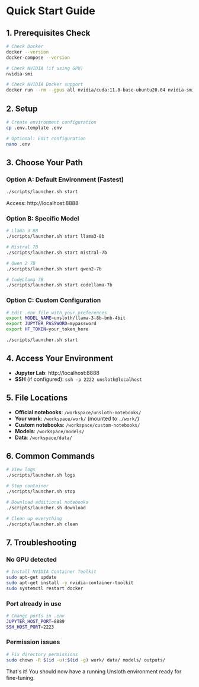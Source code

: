 # Quick Start Guide

## 1. Prerequisites Check

```bash
# Check Docker
docker --version
docker-compose --version

# Check NVIDIA (if using GPU)
nvidia-smi

# Check NVIDIA Docker support
docker run --rm --gpus all nvidia/cuda:11.8-base-ubuntu20.04 nvidia-smi
```

## 2. Setup

```bash
# Create environment configuration
cp .env.template .env

# Optional: Edit configuration
nano .env
```

## 3. Choose Your Path

### Option A: Default Environment (Fastest)
```bash
./scripts/launcher.sh start
```
Access: http://localhost:8888

### Option B: Specific Model
```bash
# Llama 3 8B
./scripts/launcher.sh start llama3-8b

# Mistral 7B  
./scripts/launcher.sh start mistral-7b

# Qwen 2 7B
./scripts/launcher.sh start qwen2-7b

# CodeLlama 7B
./scripts/launcher.sh start codellama-7b
```

### Option C: Custom Configuration
```bash
# Edit .env file with your preferences
export MODEL_NAME=unsloth/llama-3-8b-bnb-4bit
export JUPYTER_PASSWORD=mypassword
export HF_TOKEN=your_token_here

./scripts/launcher.sh start
```

## 4. Access Your Environment

- **Jupyter Lab**: http://localhost:8888
- **SSH** (if configured): `ssh -p 2222 unsloth@localhost`

## 5. File Locations

- **Official notebooks**: `/workspace/unsloth-notebooks/`
- **Your work**: `/workspace/work/` (mounted to `./work/`)
- **Custom notebooks**: `/workspace/custom-notebooks/`
- **Models**: `/workspace/models/`
- **Data**: `/workspace/data/`

## 6. Common Commands

```bash
# View logs
./scripts/launcher.sh logs

# Stop container
./scripts/launcher.sh stop

# Download additional notebooks
./scripts/launcher.sh download

# Clean up everything
./scripts/launcher.sh clean
```

## 7. Troubleshooting

### No GPU detected
```bash
# Install NVIDIA Container Toolkit
sudo apt-get update
sudo apt-get install -y nvidia-container-toolkit
sudo systemctl restart docker
```

### Port already in use
```bash
# Change ports in .env
JUPYTER_HOST_PORT=8889
SSH_HOST_PORT=2223
```

### Permission issues
```bash
# Fix directory permissions
sudo chown -R $(id -u):$(id -g) work/ data/ models/ outputs/
```

That's it! You should now have a running Unsloth environment ready for fine-tuning.